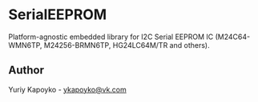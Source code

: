 # SerialEEPROM

Platform-agnostic embedded library for I2C Serial EEPROM IC (M24C64-WMN6TP, M24256-BRMN6TP, HG24LC64M/TR and others).

## Author

Yuriy Kapoyko - ykapoyko@vk.com
